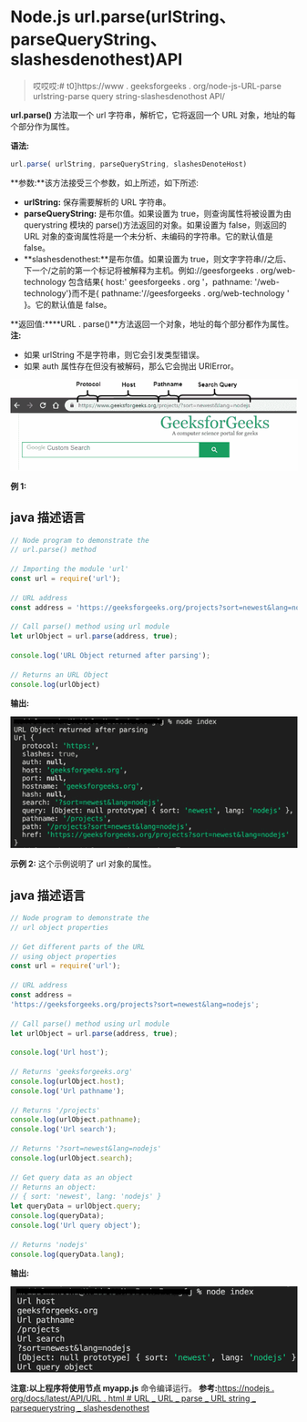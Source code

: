 # Node.js url.parse(urlString、parseQueryString、slashesdenothest)API

> 哎哎哎:# t0]https://www . geeksforgeeks . org/node-js-URL-parse urlstring-parse query string-slashesdenothost API/

**url.parse()** 方法取一个 url 字符串，解析它，它将返回一个 URL 对象，地址的每个部分作为属性。

**语法:**

```js
url.parse( urlString, parseQueryString, slashesDenoteHost)
```

**参数:**该方法接受三个参数，如上所述，如下所述:

*   **urlString:** 保存需要解析的 URL 字符串。
*   **parseQueryString:** 是布尔值。如果设置为 true，则查询属性将被设置为由 querystring 模块的 parse()方法返回的对象。如果设置为 false，则返回的 URL 对象的查询属性将是一个未分析、未编码的字符串。它的默认值是 false。
*   **slashesdenothest:**是布尔值。如果设置为 true，则文字字符串//之后、下一个/之前的第一个标记将被解释为主机。例如://geesforgeeks . org/web-technology 包含结果{ host:' geesforgeeks . org '，pathname: '/web-technology'}而不是{ pathname:'//geesforgeeks . org/web-technology ' }。它的默认值是 false。

**返回值:****URL . parse()**方法返回一个对象，地址的每个部分都作为属性。
**注:**

*   如果 urlString 不是字符串，则它会引发类型错误。
*   如果 auth 属性存在但没有被解码，那么它会抛出 URIError。

![](img/eda485d9184c8cee165baf2b5294a58c.png)

**例 1:**

## java 描述语言

```js
// Node program to demonstrate the  
// url.parse() method  

// Importing the module 'url'
const url = require('url');

// URL address
const address = 'https://geeksforgeeks.org/projects?sort=newest&lang=nodejs';

// Call parse() method using url module
let urlObject = url.parse(address, true);

console.log('URL Object returned after parsing');

// Returns an URL Object
console.log(urlObject)
```

**输出:**

![](img/833710e5eae7f33b314f66293c3f2714.png)

**示例 2:** 这个示例说明了 url 对象的属性。

## java 描述语言

```js
// Node program to demonstrate the  
// url object properties  

// Get different parts of the URL
// using object properties
const url = require('url');

// URL address
const address = 
'https://geeksforgeeks.org/projects?sort=newest&lang=nodejs';

// Call parse() method using url module
let urlObject = url.parse(address, true);

console.log('Url host');

// Returns 'geeksforgeeks.org'
console.log(urlObject.host); 
console.log('Url pathname');

// Returns '/projects'
console.log(urlObject.pathname); 
console.log('Url search');

// Returns '?sort=newest&lang=nodejs'
console.log(urlObject.search); 

// Get query data as an object
// Returns an object: 
// { sort: 'newest', lang: 'nodejs' }
let queryData = urlObject.query; 
console.log(queryData);
console.log('Url query object');

// Returns 'nodejs'
console.log(queryData.lang); 
```

**输出:**

![](img/4a260c7133c9335294a59174530d5064.png)

**注意:**以上程序将使用**节点 myapp.js** 命令编译运行。
**参考:**[https://nodejs . org/docs/latest/API/URL . html # URL _ URL _ parse _ URL string _ parsequerystring _ slashesdenothest](https://nodejs.org/docs/latest/api/url.html#url_url_parse_urlstring_parsequerystring_slashesdenotehost)